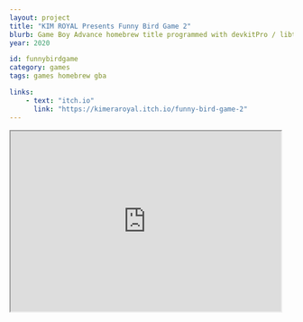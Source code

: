 ```yaml
---
layout: project
title: "KIM ROYAL Presents Funny Bird Game 2"
blurb: Game Boy Advance homebrew title programmed with devkitPro / libtonc.
year: 2020

id: funnybirdgame
category: games
tags: games homebrew gba

links:
    - text: "itch.io"
      link: "https://kimeraroyal.itch.io/funny-bird-game-2"
---
```

<iframe width=480 height=320 src="https://gba.ninja/?autorun=https://kimera.world/gba/funnybirdgame.gba&exclusive" title="gba.ninja"></iframe> 